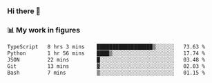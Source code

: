 ### Hi there 👋

### 📊 My work in figures

<!--START_SECTION:waka-->

```txt
TypeScript   8 hrs 3 mins    ██████████████████▒░░░░░░   73.63 %
Python       1 hr 56 mins    ████▒░░░░░░░░░░░░░░░░░░░░   17.74 %
JSON         22 mins         █░░░░░░░░░░░░░░░░░░░░░░░░   03.48 %
Git          13 mins         ▓░░░░░░░░░░░░░░░░░░░░░░░░   02.03 %
Bash         7 mins          ▒░░░░░░░░░░░░░░░░░░░░░░░░   01.15 %
```

<!--END_SECTION:waka-->
